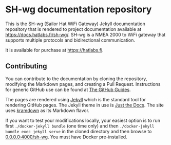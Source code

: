 # SH-wg documentation repository

This is the SH-wg (Sailor Hat WiFi Gateway) Jekyll documentation repository that is rendered to project documentation available at https://docs.hatlabs.fi/sh-wg/.
SH-wg is a NMEA 2000 to WiFi gateway that supports multiple protocols and bidirectional communication.

It is available for purchase at https://hatlabs.fi.

## Contributing

You can contribute to the documentation by cloning the repository, modifying the Markdown pages, and creating a Pull Request.
Instructions for generic GitHub use can be found at [The GitHub Guides](https://guides.github.com).

The pages are rendered using [Jekyll](https://jekyllrb.com) which is the standard tool for rendering GitHub pages.
The Jekyll theme in use is [Just the Docs](https://github.com/pmarsceill/just-the-docs).
The site uses [kramdown](https://kramdown.gettalong.org/syntax.html) as its Markdown flavor.

If you want to test your modifications locally, your easiest option is to run first `./docker-jekyll bundle` (one time only) and then `./docker-jekyll bundle exec jekyll serve` in the cloned directory and then browse to [0.0.0.0:4000/sh-wg](https://0.0.0.0:4000/sh-wg). You must have Docker pre-installed.
